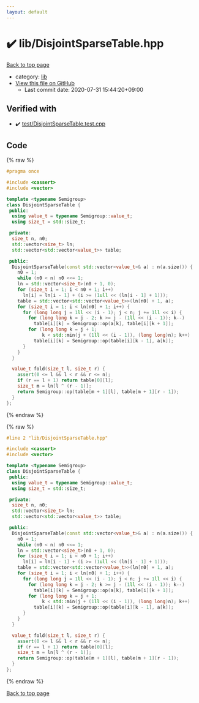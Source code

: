 ```yaml
---
layout: default
---
```


<!-- mathjax config similar to math.stackexchange -->
<script type="text/javascript" async
  src="https://cdnjs.cloudflare.com/ajax/libs/mathjax/2.7.5/MathJax.js?config=TeX-MML-AM_CHTML">
</script>
<script type="text/x-mathjax-config">
  MathJax.Hub.Config({
    TeX: { equationNumbers: { autoNumber: "AMS" }},
    tex2jax: {
      inlineMath: [ ['$','$'] ],
      processEscapes: true
    },
    "HTML-CSS": { matchFontHeight: false },
    displayAlign: "left",
    displayIndent: "2em"
  });
</script>

<script type="text/javascript" src="https://cdnjs.cloudflare.com/ajax/libs/jquery/3.4.1/jquery.min.js"></script>
<script src="https://cdn.jsdelivr.net/npm/jquery-balloon-js@1.1.2/jquery.balloon.min.js" integrity="sha256-ZEYs9VrgAeNuPvs15E39OsyOJaIkXEEt10fzxJ20+2I=" crossorigin="anonymous"></script>
<script type="text/javascript" src="../../assets/js/copy-button.js"></script>
<link rel="stylesheet" href="../../assets/css/copy-button.css" />


# :heavy_check_mark: lib/DisjointSparseTable.hpp

<a href="../../index.html">Back to top page</a>

* category: <a href="../../index.html#e8acc63b1e238f3255c900eed37254b8">lib</a>
* <a href="{{ site.github.repository_url }}/blob/master/lib/DisjointSparseTable.hpp">View this file on GitHub</a>
    - Last commit date: 2020-07-31 15:44:20+09:00




## Verified with

* :heavy_check_mark: <a href="../../verify/test/DisjointSparseTable.test.cpp.html">test/DisjointSparseTable.test.cpp</a>


## Code

<a id="unbundled"></a>
{% raw %}
```cpp
#pragma once

#include <cassert>
#include <vector>

template <typename Semigroup>
class DisjointSparseTable {
 public:
  using value_t = typename Semigroup::value_t;
  using size_t = std::size_t;

 private:
  size_t n, n0;
  std::vector<size_t> ln;
  std::vector<std::vector<value_t>> table;

 public:
  DisjointSparseTable(const std::vector<value_t>& a) : n(a.size()) {
    n0 = 1;
    while (n0 < n) n0 <<= 1;
    ln = std::vector<size_t>(n0 + 1, 0);
    for (size_t i = 1; i < n0 + 1; i++)
      ln[i] = ln[i - 1] + (i >= (1ull << (ln[i - 1] + 1)));
    table = std::vector<std::vector<value_t>>(ln[n0] + 1, a);
    for (size_t i = 1; i < ln[n0] + 1; i++) {
      for (long long j = 1ll << (i - 1); j < n; j += 1ll << i) {
        for (long long k = j - 2; k >= j - (1ll << (i - 1)); k--)
          table[i][k] = Semigroup::op(a[k], table[i][k + 1]);
        for (long long k = j + 1;
             k < std::min(j + (1ll << (i - 1)), (long long)n); k++)
          table[i][k] = Semigroup::op(table[i][k - 1], a[k]);
      }
    }
  }

  value_t fold(size_t l, size_t r) {
    assert(0 <= l && l < r && r <= n);
    if (r == l + 1) return table[0][l];
    size_t m = ln[l ^ (r - 1)];
    return Semigroup::op(table[m + 1][l], table[m + 1][r - 1]);
  }
};
```
{% endraw %}

<a id="bundled"></a>
{% raw %}
```cpp
#line 2 "lib/DisjointSparseTable.hpp"

#include <cassert>
#include <vector>

template <typename Semigroup>
class DisjointSparseTable {
 public:
  using value_t = typename Semigroup::value_t;
  using size_t = std::size_t;

 private:
  size_t n, n0;
  std::vector<size_t> ln;
  std::vector<std::vector<value_t>> table;

 public:
  DisjointSparseTable(const std::vector<value_t>& a) : n(a.size()) {
    n0 = 1;
    while (n0 < n) n0 <<= 1;
    ln = std::vector<size_t>(n0 + 1, 0);
    for (size_t i = 1; i < n0 + 1; i++)
      ln[i] = ln[i - 1] + (i >= (1ull << (ln[i - 1] + 1)));
    table = std::vector<std::vector<value_t>>(ln[n0] + 1, a);
    for (size_t i = 1; i < ln[n0] + 1; i++) {
      for (long long j = 1ll << (i - 1); j < n; j += 1ll << i) {
        for (long long k = j - 2; k >= j - (1ll << (i - 1)); k--)
          table[i][k] = Semigroup::op(a[k], table[i][k + 1]);
        for (long long k = j + 1;
             k < std::min(j + (1ll << (i - 1)), (long long)n); k++)
          table[i][k] = Semigroup::op(table[i][k - 1], a[k]);
      }
    }
  }

  value_t fold(size_t l, size_t r) {
    assert(0 <= l && l < r && r <= n);
    if (r == l + 1) return table[0][l];
    size_t m = ln[l ^ (r - 1)];
    return Semigroup::op(table[m + 1][l], table[m + 1][r - 1]);
  }
};

```
{% endraw %}

<a href="../../index.html">Back to top page</a>


